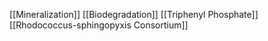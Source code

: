 [[Mineralization]]
[[Biodegradation]]
[[Triphenyl Phosphate]]
[[Rhodococcus-sphingopyxis Consortium]]
